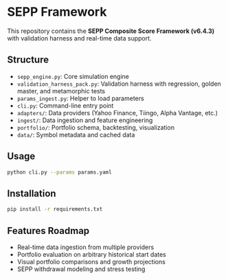 # SEPP Framework

This repository contains the **SEPP Composite Score Framework (v6.4.3)** with validation harness and real-time data support.

## Structure
- `sepp_engine.py`: Core simulation engine
- `validation_harness_pack.py`: Validation harness with regression, golden master, and metamorphic tests
- `params_ingest.py`: Helper to load parameters
- `cli.py`: Command-line entry point
- `adapters/`: Data providers (Yahoo Finance, Tiingo, Alpha Vantage, etc.)
- `ingest/`: Data ingestion and feature engineering
- `portfolio/`: Portfolio schema, backtesting, visualization
- `data/`: Symbol metadata and cached data

## Usage
```bash
python cli.py --params params.yaml
```

## Installation
```bash
pip install -r requirements.txt
```

## Features Roadmap
- Real-time data ingestion from multiple providers
- Portfolio evaluation on arbitrary historical start dates
- Visual portfolio comparisons and growth projections
- SEPP withdrawal modeling and stress testing
